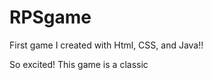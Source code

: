 # RPSgame
First game I created with Html, CSS, and Java!!
<div> </div>
So excited! This game is a classic 
